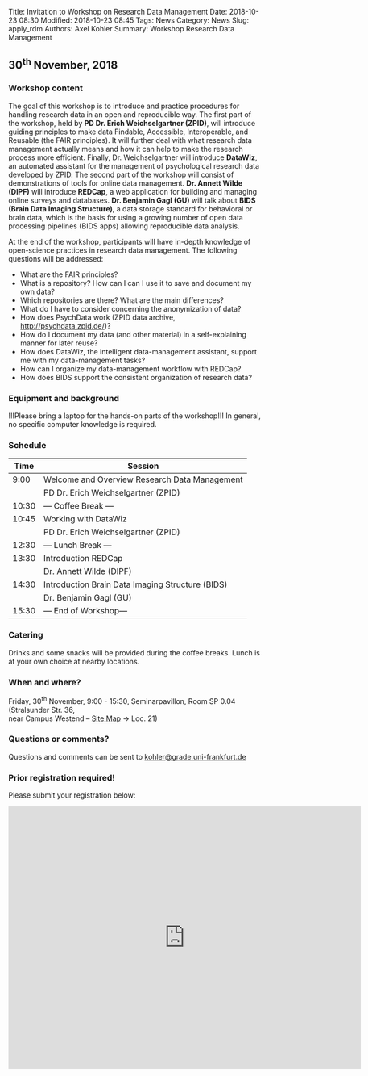 Title: Invitation to Workshop on Research Data Management
Date: 2018-10-23 08:30
Modified: 2018-10-23 08:45
Tags: News
Category: News
Slug: apply_rdm
Authors: Axel Kohler
Summary: Workshop Research Data Management

## 30<sup>th</sup> November, 2018

### Workshop content

The goal of this workshop is to introduce and practice procedures for handling research data in an open and reproducible way. The first part of the workshop, held by **PD Dr. Erich Weichselgartner (ZPID)**, will introduce guiding principles to make data Findable, Accessible, Interoperable, and Reusable (the FAIR principles). It will further deal with what research data management actually means and how it can help to make the research process more efficient. Finally, Dr. Weichselgartner will introduce **DataWiz**, an automated assistant for the management of psychological research data developed by ZPID.
The second part of the workshop will consist of demonstrations of tools for online data management. **Dr. Annett Wilde (DIPF)** will introduce **REDCap**, a web application for building and managing online surveys and databases. **Dr. Benjamin Gagl (GU)** will talk about **BIDS (Brain Data Imaging Structure)**, a data storage standard for behavioral or brain data, which is the basis for using a growing number of open data processing pipelines (BIDS apps) allowing reproducible data analysis.

At the end of the workshop, participants will have in-depth knowledge of open-science practices in research data management. The following questions will be addressed:
* What are the FAIR principles?</li>
* What is a repository? How can I can I use it to save and document my own data?</li>
* Which repositories are there? What are the main differences?</li>
* What do I have to consider concerning the anonymization of data?</li>
* How does PsychData work (ZPID data archive, http://psychdata.zpid.de/)?</li>
* How do I document my data (and other material) in a self-explaining manner for later reuse?</li>
* How does DataWiz, the intelligent data-management assistant, support me with my data-management tasks?</li>
* How can I organize my data-management workflow with REDCap?</li>
* How does BIDS support the consistent organization of research data?</li>

### Equipment and background

!!!Please bring a laptop for the hands-on parts of the workshop!!!
In general, no specific computer knowledge is required.

### Schedule

Time	|	Session
--------- | ------------
9:00	|	Welcome and Overview Research Data Management
 	|	PD Dr. Erich Weichselgartner (ZPID)
10:30 	|		— Coffee Break —
10:45	|		Working with DataWiz
 	|	PD Dr. Erich Weichselgartner (ZPID)
12:30	|		— Lunch Break —
13:30	|		Introduction REDCap
 	|	Dr. Annett Wilde (DIPF)
14:30	|		Introduction Brain Data Imaging Structure (BIDS)
 	|	Dr. Benjamin Gagl (GU)
15:30	|		— End of Workshop—

### Catering

Drinks and some snacks will be provided during the coffee breaks. Lunch is at your own choice at nearby locations.

### When and where?

Friday, 30<sup>th</sup> November, 9:00 - 15:30, Seminarpavillon, Room SP 0.04 (Stralsunder Str. 36, <br />near Campus Westend – [Site Map](http://www.uni-frankfurt.de/38093807/Campus_Westend-pdf.pdf) &rarr; Loc. 21)

### Questions or comments?

Questions and comments can be sent to kohler@grade.uni-frankfurt.de

### Prior registration required!

<p>Please submit your registration below:</p>
<iframe 
src="https://docs.google.com/forms/d/e/1FAIpQLSfdhn2zH2TFGPThJEXEhwRml4CP0_tF5mXvBE-olBvYi-_LhQ/viewform?embedded=true" 
width="700" height="520" frameborder="0" marginheight="0" marginwidth="0">Loading...</iframe>
